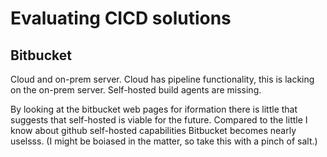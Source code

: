 # Evaluating CICD solutions

## Bitbucket
Cloud and on-prem server. 
Cloud has pipeline functionality, this is lacking on the on-prem server.
Self-hosted build agents are missing.

By looking at the bitbucket web pages for iformation there is little that
suggests that self-hosted is viable for the future. Compared to the little I
know about github self-hosted capabilities Bitbucket becomes nearly uselsss.
(I might be boiased in the matter, so take this with a pinch of salt.) 
